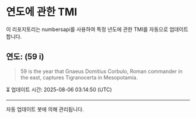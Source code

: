 
# 연도에 관한 TMI

이 리포지토리는 numbersapi를 사용하여 특정 년도에 관한 TMI를 자동으로 업데이트합니다.

## 연도: (59 i)
> 59 is the year that Gnaeus Domitius Corbulo, Roman commander in the east, captures Tigranocerta in Mesopotamia.

⏳ 업데이트 시간: 2025-08-06 03:14:50 (UTC)

---
자동 업데이트 봇에 의해 관리됩니다.
